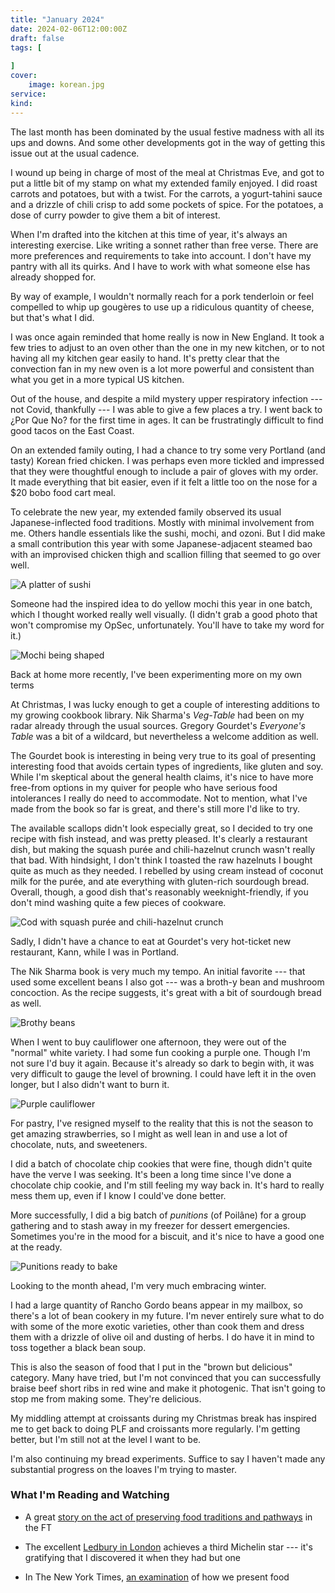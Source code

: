 ```yaml
---
title: "January 2024"
date: 2024-02-06T12:00:00Z
draft: false
tags: [
    
]
cover:
    image: korean.jpg
service: 
kind: 
---
```


The last month has been dominated by the usual festive madness with all its ups and downs. And some other developments got in the way of getting this issue out at the usual cadence.

I wound up being in charge of most of the meal at Christmas Eve, and got to put a little bit of my stamp on what my extended family enjoyed. I did roast carrots and potatoes, but with a twist. For the carrots, a yogurt-tahini sauce and a drizzle of chili crisp to add some pockets of spice. For the potatoes, a dose of curry powder to give them a bit of interest.

When I'm drafted into the kitchen at this time of year, it's always an interesting exercise. Like writing a sonnet rather than free verse. There are more preferences and requirements to take into account. I don't have my pantry with all its quirks. And I have to work with what someone else has already shopped for.

By way of example, I wouldn't normally reach for a pork tenderloin or feel compelled to whip up gougères to use up a ridiculous quantity of cheese, but that's what I did.

I was once again reminded that home really is now in New England. It took a few tries to adjust to an oven other than the one in my new kitchen, or to not having all my kitchen gear easily to hand. It's pretty clear that the convection fan in my new oven is a lot more powerful and consistent than what you get in a more typical US kitchen.

Out of the house, and despite a mild mystery upper respiratory infection --- not Covid, thankfully --- I was able to give a few places a try. I went back to ¿Por Que No? for the first time in ages. It can be frustratingly difficult to find good tacos on the East Coast.

On an extended family outing, I had a chance to try some very Portland (and tasty) Korean fried chicken. I was perhaps even more tickled and impressed that they were thoughtful enough to include a pair of gloves with my order. It made everything that bit easier, even if it felt a little too on the nose for a $20 bobo food cart meal.

To celebrate the new year, my extended family observed its usual Japanese-inflected food traditions. Mostly with minimal involvement from me. Others handle essentials like the sushi, mochi, and ozoni. But I did make a small contribution this year with some Japanese-adjacent steamed bao with an improvised chicken thigh and scallion filling that seemed to go over well.

![A platter of sushi](sushi.jpg)

Someone had the inspired idea to do yellow mochi this year in one batch, which I thought worked really well visually. (I didn't grab a good photo that won't compromise my OpSec, unfortunately. You'll have to take my word for it.)

![Mochi being shaped](mochi.jpg)

Back at home more recently, I've been experimenting more on my own terms

At Christmas, I was lucky enough to get a couple of interesting additions to my growing cookbook library. Nik Sharma's _Veg-Table_ had been on my radar already through the usual sources. Gregory Gourdet's _Everyone's Table_ was a bit of a wildcard, but nevertheless a welcome addition as well.

The Gourdet book is interesting in being very true to its goal of presenting interesting food that avoids certain types of ingredients, like gluten and soy. While I'm skeptical about the general health claims, it's nice to have more free-from options in my quiver for people who have serious food intolerances I really do need to accommodate. Not to mention, what I've made from the book so far is great, and there's still more I'd like to try.

The available scallops didn't look especially great, so I decided to try one recipe with fish instead, and was pretty pleased. It's clearly a restaurant dish, but making the squash purée and chili-hazelnut crunch wasn't really that bad. With hindsight, I don't think I toasted the raw hazelnuts I bought quite as much as they needed. I rebelled by using cream instead of coconut milk for the purée, and ate everything with gluten-rich sourdough bread. Overall, though, a good dish that's reasonably weeknight-friendly, if you don't mind washing quite a few pieces of cookware.

![Cod with squash purée and chili-hazelnut crunch](hazelnut.jpg)

Sadly, I didn't have a chance to eat at Gourdet's very hot-ticket new restaurant, Kann, while I was in Portland.

The Nik Sharma book is very much my tempo. An initial favorite --- that used some excellent beans I also got --- was a broth-y bean and mushroom concoction. As the recipe suggests, it's great with a bit of sourdough bread as well.

![Brothy beans](beans.jpg)

When I went to buy cauliflower one afternoon, they were out of the "normal" white variety. I had some fun cooking a purple one. Though I'm not sure I'd buy it again. Because it's already so dark to begin with, it was very difficult to gauge the level of browning. I could have left it in the oven longer, but I also didn't want to burn it.

![Purple cauliflower](cauliflower.jpg)

For pastry, I've resigned myself to the reality that this is not the season to get amazing strawberries, so I might as well lean in and use a lot of chocolate, nuts, and sweeteners.

I did a batch of chocolate chip cookies that were fine, though didn't quite have the verve I was seeking. It's been a long time since I've done a chocolate chip cookie, and I'm still feeling my way back in. It's hard to really mess them up, even if I know I could've done better.

More successfully, I did a big batch of _punitions_ (of Poilâne) for a group gathering and to stash away in my freezer for dessert emergencies. Sometimes you're in the mood for a biscuit, and it's nice to have a good one at the ready.

![Punitions ready to bake](punitions.jpg)

Looking to the month ahead, I'm very much embracing winter.

I had a large quantity of Rancho Gordo beans appear in my mailbox, so there's a lot of bean cookery in my future. I'm never entirely sure what to do with some of the more exotic varieties, other than cook them and dress them with a drizzle of olive oil and dusting of herbs. I do have it in mind to toss together a black bean soup.

This is also the season of food that I put in the "brown but delicious" category. Many have tried, but I'm not convinced that you can successfully braise beef short ribs in red wine and make it photogenic. That isn't going to stop me from making some. They're delicious.

My middling attempt at croissants during my Christmas break has inspired me to get back to doing PLF and croissants more regularly. I'm getting better, but I'm still not at the level I want to be.

I'm also continuing my bread experiments. Suffice to say I haven't made any substantial progress on the loaves I'm trying to master.

### What I'm Reading and Watching

* A great [story on the act of preserving food traditions and pathways](https://www.ft.com/content/cbdf2ed8-ebd4-49c0-b1b6-52c924b96ec9) in the FT

* The excellent [Ledbury in London](https://www.theguardian.com/food/2024/feb/05/sublime-flavours-at-ledbury-in-west-london-win-it-three-michelin-stars) achieves a third Michelin star --- it's gratifying that I discovered it when they had but one

* In The New York Times, [an examination](https://www.nytimes.com/2024/01/29/insider/menus-project.html) of how we present food
